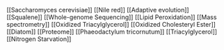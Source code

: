 [[Saccharomyces cerevisiae]]
[[Nile red]]
[[Adaptive evolution]]
[[Squalene]]
[[Whole-genome Sequencing]]
[[Lipid Peroxidation]]
[[Mass spectrometry]]
[[Oxidized Triacylglycerol]]
[[Oxidized Cholesteryl Ester]]
[[Diatom]]
[[Proteome]]
[[Phaeodactylum tricornutum]]
[[Triacylglycerol]]
[[Nitrogen Starvation]]
